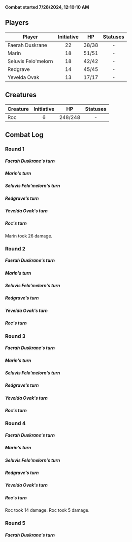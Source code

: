 **Combat started 7/28/2024, 12:10:10 AM**


## Players
| Player | Initiative | HP | Statuses |
| --- | :-: | :-: | :-: |
| Faerah Duskrane | 22 | 38/38 | - |
| Marin | 18 | 51/51 | - |
| Seluvis Felo'melorn | 18 | 42/42 | - |
| Redgrave | 14 | 45/45 | - |
| Yevelda Ovak | 13 | 17/17 | - |
## Creatures
| Creature | Initiative  | HP | Statuses |
| --- | :-: | :-: | :-: |
| Roc | 6 | 248/248 | - |


## Combat Log

### Round 1

##### Faerah Duskrane's turn
##### Marin's turn
##### Seluvis Felo'melorn's turn
##### Redgrave's turn
##### Yevelda Ovak's turn
##### Roc's turn
Marin took 26 damage.
### Round 2
##### Faerah Duskrane's turn
##### Marin's turn
##### Seluvis Felo'melorn's turn
##### Redgrave's turn
##### Yevelda Ovak's turn
##### Roc's turn
### Round 3
##### Faerah Duskrane's turn
##### Marin's turn
##### Seluvis Felo'melorn's turn
##### Redgrave's turn
##### Yevelda Ovak's turn
##### Roc's turn
### Round 4
##### Faerah Duskrane's turn
##### Marin's turn
##### Seluvis Felo'melorn's turn
##### Redgrave's turn
##### Yevelda Ovak's turn
##### Roc's turn
Roc took 14 damage.
Roc took 5 damage.
### Round 5
##### Faerah Duskrane's turn
